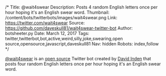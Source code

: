 /*
Title: @wait4swear
Description: Posts 4 random English letters once per hour hoping it's an English swear word.
Thumbnail: /content/bots/twitterbots/images/wait4swear.png
Link: https://twitter.com/wait4swear
Source: https://github.com/daveskull81/wait4swear-twitter-bot
Author: botsheeter.py
Date: March 12, 2017
Tags: twitter,twitterbot,bot,active,weird,silly,joke,swearing,open source,opensource,javascript,daveskull81
Nav: hidden
Robots: index,follow
*/

[@wait4swear](https://twitter.com/wait4swear) is an [open source](https://github.com/daveskull81/wait4swear-twitter-bot) Twitter bot created by [David Inden](https://twitter.com/daveskull81) that posts four random English letters once per hour hoping it's an English swear word.
